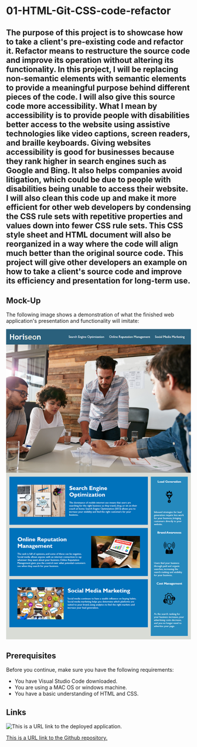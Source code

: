 # 01-HTML-Git-CSS-code-refactor

## The purpose of this project is to showcase how to take a client's pre-existing code and refactor it. Refactor means to restructure the source code and improve its operation without altering its functionality. In this project, I will be replacing non-semantic elements with semantic elements to provide a meaningful purpose behind different pieces of the code. I will also give this source code more accessibility. What I mean by accessibility is to provide people with disabilities better access to the website using assistive technologies like video captions, screen readers, and braille keyboards. Giving websites accessibility is good for businesses because they rank higher in search engines such as Google and Bing. It also helps companies avoid litigation, which could be due to people with disabilities being unable to access their website. I will also clean this code up and make it more efficient for other web developers by condensing the CSS rule sets with repetitive properties and values down into fewer CSS rule sets. This CSS style sheet and HTML document will also be reorganized in a way where the code will align much better than the original source code. This project will give other developers an example on how to take a client's source code and improve its efficiency and presentation for long-term use.

## Mock-Up

The following image shows a demonstration of what the finished web application's presentation and functionality will imitate:

![The Horiseon webpage includes a navigation bar, a header image, and areas with text and images at the bottom of the page.](./assets/images/01-HTML-Git-CSS-code-refactor.png)

## Prerequisites

Before you continue, make sure you have the following requirements:

- You have Visual Studio Code downloaded.
- You are using a MAC OS or windows machine.
- You have a basic understanding of HTML and CSS.

## Links

![This is a URL link to the deployed application.](https://bungycode.github.io/01-HTML-Git-CSS-code-refactor/)

[This is a URL link to the Github repository.](https://github.com/Bungycode/01-HTML-Git-CSS-code-refactor.git)

